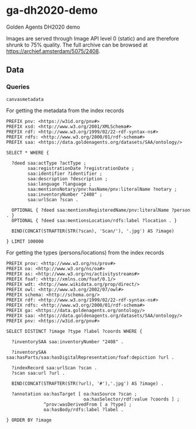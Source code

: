 # ga-dh2020-demo
Golden Agents DH2020 demo

Images are served through Image API level 0 (static) and are therefore shrunk to 75% quality. The full archive can be browsed at https://archief.amsterdam/5075/2408.

## Data

### Queries

`canvasmetadata`

For getting the metadata from the index records

```SPARQL
PREFIX pnv: <https://w3id.org/pnv#>
PREFIX xsd: <http://www.w3.org/2001/XMLSchema#>
PREFIX rdf: <http://www.w3.org/1999/02/22-rdf-syntax-ns#>
PREFIX rdfs: <http://www.w3.org/2000/01/rdf-schema#>
PREFIX saa: <https://data.goldenagents.org/datasets/SAA/ontology/>

SELECT * WHERE {

  ?deed saa:actType ?actType ;
        saa:registrationDate ?registrationDate ;
        saa:identifier ?identifier ;
        saa:description ?description ;
        saa:language ?language ;
        saa:mentionsNotary/pnv:hasName/pnv:literalName ?notary ;
        saa:inventoryNumber "2408" ;
        saa:urlScan ?scan .
  
  OPTIONAL { ?deed saa:mentionsRegisteredName/pnv:literalName ?person . }
  OPTIONAL { ?deed saa:mentionsLocation/rdfs:label ?location . }
  
  BIND(CONCAT(STRAFTER(STR(?scan), 'Scan/'), '.jpg') AS ?image)
  
} LIMIT 100000
```

For getting the types (persons/locations) from the index records
```SPARQL
PREFIX prov: <http://www.w3.org/ns/prov#>
PREFIX oa: <http://www.w3.org/ns/oa#>
PREFIX as: <http://www.w3.org/ns/activitystreams#>
PREFIX foaf: <http://xmlns.com/foaf/0.1/>
PREFIX wdt: <http://www.wikidata.org/prop/direct/>
PREFIX owl: <http://www.w3.org/2002/07/owl#>
PREFIX schema: <http://schema.org/>
PREFIX rdf: <http://www.w3.org/1999/02/22-rdf-syntax-ns#>
PREFIX rdfs: <http://www.w3.org/2000/01/rdf-schema#>
PREFIX ga: <https://data.goldenagents.org/ontology/>
PREFIX saa: <https://data.goldenagents.org/datasets/SAA/ontology/> 
PREFIX pnv: <https://w3id.org/pnv#>

SELECT DISTINCT ?image ?type ?label ?coords WHERE {

  ?inventorySAA saa:inventoryNumber "2408" .
  
  ?inventorySAA saa:hasParts/saa:hasDigitalRepresentation/foaf:depiction ?url .
  
  ?indexRecord saa:urlScan ?scan .
  ?scan saa:url ?url .
  
  BIND(CONCAT(STRAFTER(STR(?url), '#'),'.jpg') AS ?image) .
  
  ?annotation oa:hasTarget [ oa:hasSource ?scan ;
                             oa:hasSelector/rdf:value ?coords ] ;
              ^prov:wasDerivedFrom [ a ?type] ;
              oa:hasBody/rdfs:label ?label .

} ORDER BY ?image
```